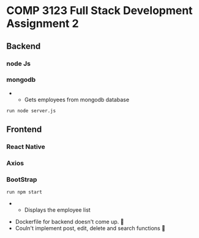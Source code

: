 # COMP 3123 Full Stack Development Assignment 2

## Backend

### node Js

### mongodb

- - Gets employees from mongodb database

```
run node server.js

```

## Frontend

### React Native

### Axios

### BootStrap

```
run npm start

```

- - Displays the employee list

* Dockerfile for backend doesn't come up. :pray:
* Couln't implement post, edit, delete and search functions :pray:
